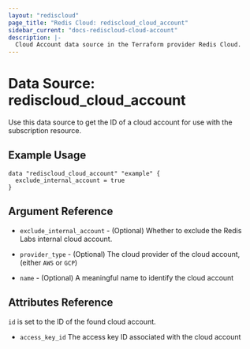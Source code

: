 ```yaml
---
layout: "rediscloud"
page_title: "Redis Cloud: rediscloud_cloud_account"
sidebar_current: "docs-rediscloud-cloud-account"
description: |-
  Cloud Account data source in the Terraform provider Redis Cloud.
---
```


# Data Source: rediscloud_cloud_account

Use this data source to get the ID of a cloud account for use with the subscription resource.

## Example Usage

```hcl
data "rediscloud_cloud_account" "example" {
  exclude_internal_account = true
}
```

## Argument Reference

* `exclude_internal_account` - (Optional) Whether to exclude the Redis Labs internal cloud account.

* `provider_type` - (Optional) The cloud provider of the cloud account, (either `AWS` or `GCP`)

* `name` - (Optional) A meaningful name to identify the cloud account

## Attributes Reference

`id` is set to the ID of the found cloud account.

* `access_key_id` The access key ID associated with the cloud account
